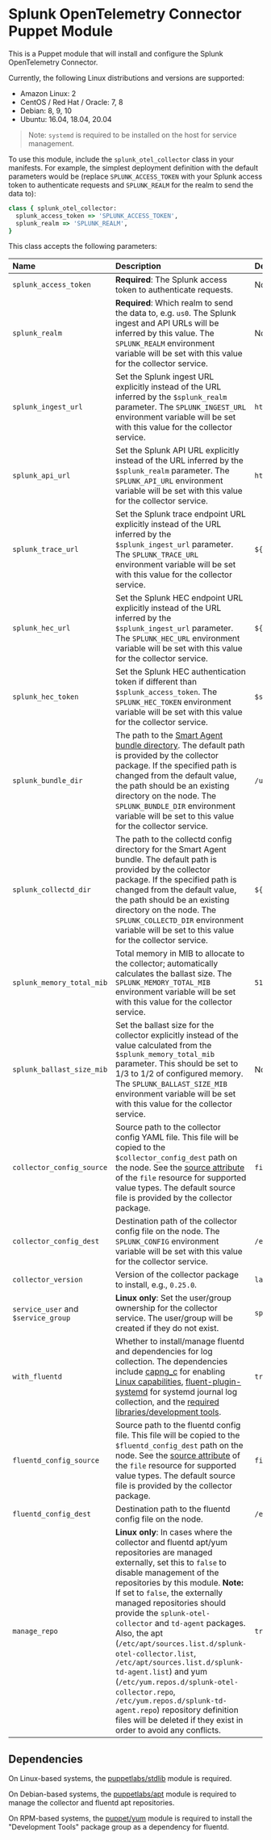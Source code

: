 # Splunk OpenTelemetry Connector Puppet Module

This is a Puppet module that will install and configure the Splunk
OpenTelemetry Connector.

Currently, the following Linux distributions and versions are supported:

- Amazon Linux: 2
- CentOS / Red Hat / Oracle: 7, 8
- Debian: 8, 9, 10
- Ubuntu: 16.04, 18.04, 20.04

> Note: `systemd` is required to be installed on the host for service
> management.

To use this module, include the `splunk_otel_collector` class in your
manifests.  For example, the simplest deployment definition with the
default parameters would be (replace `SPLUNK_ACCESS_TOKEN` with your Splunk
access token to authenticate requests and `SPLUNK_REALM` for the realm to send
the data to):

```ruby
class { splunk_otel_collector:
  splunk_access_token => 'SPLUNK_ACCESS_TOKEN',
  splunk_realm => 'SPLUNK_REALM',
}
```

This class accepts the following parameters:

| Name | Description | Default value |
| :--- | :---------- | :------------ |
| `splunk_access_token` | **Required**: The Splunk access token to authenticate requests. | None |
| `splunk_realm` | **Required**: Which realm to send the data to, e.g. `us0`.  The Splunk ingest and API URLs will be inferred by this value.  The `SPLUNK_REALM` environment variable will be set with this value for the collector service. | None |
| `splunk_ingest_url` | Set the Splunk ingest URL explicitly instead of the URL inferred by the `$splunk_realm` parameter.  The `SPLUNK_INGEST_URL` environment variable will be set with this value for the collector service. | `https://ingest.${splunk_realm}.signalfx.com` |
| `splunk_api_url` | Set the Splunk API URL explicitly instead of the URL inferred by the `$splunk_realm` parameter.  The `SPLUNK_API_URL` environment variable will be set with this value for the collector service. | `https://api.${splunk_realm}.signalfx.com` |
| `splunk_trace_url` | Set the Splunk trace endpoint URL explicitly instead of the URL inferred by the `$splunk_ingest_url` parameter.  The `SPLUNK_TRACE_URL` environment variable will be set with this value for the collector service. | `${splunk_ingest_url}/v2/trace` |
| `splunk_hec_url` | Set the Splunk HEC endpoint URL explicitly instead of the URL inferred by the `$splunk_ingest_url` parameter.  The `SPLUNK_HEC_URL` environment variable will be set with this value for the collector service. | `${splunk_ingest_url}/v1/log` |
| `splunk_hec_token` | Set the Splunk HEC authentication token if different than `$splunk_access_token`.  The `SPLUNK_HEC_TOKEN` environment variable will be set with this value for the collector service. | `$splunk_access_token` |
| `splunk_bundle_dir` | The path to the [Smart Agent bundle directory](https://github.com/signalfx/splunk-otel-collector/blob/main/internal/extension/smartagentextension/README.md).  The default path is provided by the collector package.  If the specified path is changed from the default value, the path should be an existing directory on the node.  The `SPLUNK_BUNDLE_DIR` environment variable will be set to this value for the collector service. | `/usr/lib/splunk-otel-collector/agent-bundle` |
| `splunk_collectd_dir` | The path to the collectd config directory for the Smart Agent bundle.  The default path is provided by the collector package.  If the specified path is changed from the default value, the path should be an existing directory on the node.  The `SPLUNK_COLLECTD_DIR` environment variable will be set to this value for the collector service. | `${splunk_bundle_dir}/run/collectd` |
| `splunk_memory_total_mib` | Total memory in MIB to allocate to the collector; automatically calculates the ballast size.  The `SPLUNK_MEMORY_TOTAL_MIB` environment variable will be set with this value for the collector service. | `512` |
| `splunk_ballast_size_mib` | Set the ballast size for the collector explicitly instead of the value calculated from the `$splunk_memory_total_mib` parameter.  This should be set to 1/3 to 1/2 of configured memory.  The `SPLUNK_BALLAST_SIZE_MIB` environment variable will be set with this value for the collector service. | None |
| `collector_config_source` | Source path to the collector config YAML file. This file will be copied to the `$collector_config_dest` path on the node.  See the [source attribute](https://puppet.com/docs/puppet/latest/types/file.html#file-attribute-source) of the `file` resource for supported value types.  The default source file is provided by the collector package. | `file:///etc/otel/collector/agent_config.yaml` |
| `collector_config_dest` | Destination path of the collector config file on the node.  The `SPLUNK_CONFIG` environment variable will be set with this value for the collector service. | `/etc/otel/collector/agent_config.yaml` |
| `collector_version` | Version of the collector package to install, e.g., `0.25.0`. | `latest` |
| `service_user` and `$service_group` | **Linux only**: Set the user/group ownership for the collector service. The user/group will be created if they do not exist. | `splunk-otel-collector` |
| `with_fluentd` | Whether to install/manage fluentd and dependencies for log collection.  The dependencies include [capng_c](https://github.com/fluent-plugins-nursery/capng_c) for enabling [Linux capabilities](https://docs.fluentd.org/deployment/linux-capability), [fluent-plugin-systemd](https://github.com/fluent-plugin-systemd/fluent-plugin-systemd) for systemd journal log collection, and the [required libraries/development tools](https://github.com/signalfx/splunk-otel-collector/blob/main/docs/getting-started/linux-installer.md#fluentd-configuration). | `true` |
| `fluentd_config_source` | Source path to the fluentd config file.  This file will be copied to the `$fluentd_config_dest` path on the node.  See the [source attribute](https://puppet.com/docs/puppet/latest/types/file.html#file-attribute-source) of the `file` resource for supported value types.  The default source file is provided by the collector package. | `file:///etc/otel/collector/fluentd/fluent.conf` |
| `fluentd_config_dest` | Destination path to the fluentd config file on the node. | `/etc/otel/collector/fluentd/fluent.conf` |
| `manage_repo` | **Linux only**: In cases where the collector and fluentd apt/yum repositories are managed externally, set this to `false` to disable management of the repositories by this module.  **Note:** If set to `false`, the externally managed repositories should provide the `splunk-otel-collector` and `td-agent` packages.  Also, the apt (`/etc/apt/sources.list.d/splunk-otel-collector.list`, `/etc/apt/sources.list.d/splunk-td-agent.list`) and yum (`/etc/yum.repos.d/splunk-otel-collector.repo`, `/etc/yum.repos.d/splunk-td-agent.repo`) repository definition files will be deleted if they exist in order to avoid any conflicts. | `true` |

## Dependencies

On Linux-based systems, the
[puppetlabs/stdlib](https://forge.puppet.com/puppetlabs/stdlib) module is
required.

On Debian-based systems, the
[puppetlabs/apt](https://forge.puppet.com/puppetlabs/apt) module is required to
manage the collector and fluentd apt repositories.

On RPM-based systems, the
[puppet/yum](https://forge.puppet.com/puppet/yum) module is required to
install the "Development Tools" package group as a dependency for fluentd.
